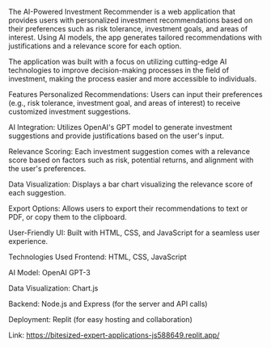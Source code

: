 The AI-Powered Investment Recommender is a web application that provides users with personalized investment recommendations based on their preferences such as risk tolerance, investment goals, and areas of interest. Using AI models, the app generates tailored recommendations with justifications and a relevance score for each option.

The application was built with a focus on utilizing cutting-edge AI technologies to improve decision-making processes in the field of investment, making the process easier and more accessible to individuals.

Features
Personalized Recommendations: Users can input their preferences (e.g., risk tolerance, investment goal, and areas of interest) to receive customized investment suggestions.

AI Integration: Utilizes OpenAI's GPT model to generate investment suggestions and provide justifications based on the user's input.

Relevance Scoring: Each investment suggestion comes with a relevance score based on factors such as risk, potential returns, and alignment with the user's preferences.

Data Visualization: Displays a bar chart visualizing the relevance score of each suggestion.

Export Options: Allows users to export their recommendations to text or PDF, or copy them to the clipboard.

User-Friendly UI: Built with HTML, CSS, and JavaScript for a seamless user experience.

Technologies Used
Frontend: HTML, CSS, JavaScript

AI Model: OpenAI GPT-3

Data Visualization: Chart.js

Backend: Node.js and Express (for the server and API calls)

Deployment: Replit (for easy hosting and collaboration)

Link: https://bitesized-expert-applications-js588649.replit.app/
